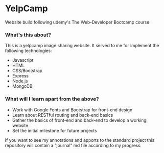 # YelpCamp
Website build following udemy's The Web-Developer Bootcamp course
### What's this about?
This is a yelpcamp image sharing website. It served to me for implement the following technologies:

* Javascript
* HTML
* CSS/Bootstrap
* Express
* Node.js
* MongoDB

 ### What will I learn apart from the above?
 
 - Work with Google Fonts and Bootstrap for front-end design
 - Learn about RESTful routing and back-end basics
 - Gather the basics of front-end and back-end to develop a working website
 - Set the initial milestone for future projects
 
If you want to see my annotations and apports to the standard project this repository will contain a "journal" md file according to my progress.

